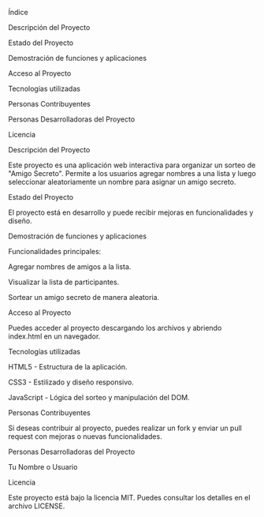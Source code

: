Índice

Descripción del Proyecto

Estado del Proyecto

Demostración de funciones y aplicaciones

Acceso al Proyecto

Tecnologías utilizadas

Personas Contribuyentes

Personas Desarrolladoras del Proyecto

Licencia

Descripción del Proyecto

Este proyecto es una aplicación web interactiva para organizar un sorteo de "Amigo Secreto". Permite a los usuarios agregar nombres a una lista y luego seleccionar aleatoriamente un nombre para asignar un amigo secreto.

Estado del Proyecto

El proyecto está en desarrollo y puede recibir mejoras en funcionalidades y diseño.

Demostración de funciones y aplicaciones

Funcionalidades principales:

Agregar nombres de amigos a la lista.

Visualizar la lista de participantes.

Sortear un amigo secreto de manera aleatoria.

Acceso al Proyecto

Puedes acceder al proyecto descargando los archivos y abriendo index.html en un navegador.

Tecnologías utilizadas

HTML5 - Estructura de la aplicación.

CSS3 - Estilizado y diseño responsivo.

JavaScript - Lógica del sorteo y manipulación del DOM.

Personas Contribuyentes

Si deseas contribuir al proyecto, puedes realizar un fork y enviar un pull request con mejoras o nuevas funcionalidades.

Personas Desarrolladoras del Proyecto

Tu Nombre o Usuario

Licencia

Este proyecto está bajo la licencia MIT. Puedes consultar los detalles en el archivo LICENSE.
